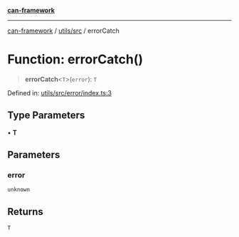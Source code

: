 [**can-framework**](../../../README.md)

***

[can-framework](../../../modules.md) / [utils/src](../README.md) / errorCatch

# Function: errorCatch()

> **errorCatch**\<`T`\>(`error`): `T`

Defined in: [utils/src/error/index.ts:3](https://github.com/acanowl/acanowl-framework/blob/b5107a43a84c047f5172f446640c957c87bb9285/packages/utils/src/error/index.ts#L3)

## Type Parameters

• **T**

## Parameters

### error

`unknown`

## Returns

`T`
